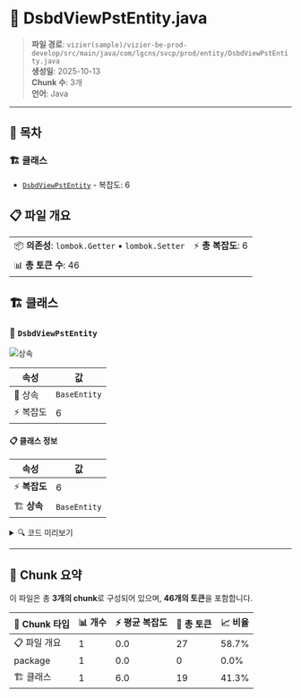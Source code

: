 # 📄 DsbdViewPstEntity.java

> **파일 경로**: `vizier(sample)/vizier-be-prod-develop/src/main/java/com/lgcns/svcp/prod/entity/DsbdViewPstEntity.java`  
> **생성일**: 2025-10-13  
> **Chunk 수**: 3개  
> **언어**: Java
---

## 📑 목차

### 🏗️ 클래스
- [`DsbdViewPstEntity`](#class-dsbdviewpstentity) - 복잡도: 6

## 📋 파일 개요

| | |
|--|--|
| 📦 **의존성**: `lombok.Getter` • `lombok.Setter` | ⚡ **총 복잡도**: 6 |
| 📊 **총 토큰 수**: 46 |  |



## 🏗️ 클래스

### <a id="class-dsbdviewpstentity"></a>🎯 `DsbdViewPstEntity`

![상속](https://img.shields.io/badge/상속-1개-blue)

| 속성 | 값 |
|------|----|
| 🧬 상속 | `BaseEntity` |
| ⚡ 복잡도 | 6 |



#### 📋 클래스 정보

| 속성 | 값 |
|------|----|
| ⚡ **복잡도** | 6 || 📍 **라인 범위** | 8-8 |
| 🏗️ **상속** | `BaseEntity` || 🏷️ **태그** | `class, java` |

<details>
<summary>🔍 코드 미리보기</summary>

```java
public class DsbdViewPstEntity extends BaseEntity {
	
	private String dsbdViewUuid;
	private String userId;
	private Integer posX;
	private Integer posY;
}...
```

**Chunk 정보**
- 🆔 **ID**: `c81b415687e6`
- 📍 **라인**: 8-8
- 📊 **토큰**: 19
- 🏷️ **태그**: `class, java`

</details>

---





## 🧩 Chunk 요약

이 파일은 총 **3개의 chunk**로 구성되어 있으며, **46개의 토큰**을 포함합니다.

| 🧩 Chunk 타입 | 📊 개수 | ⚡ 평균 복잡도 | 📝 총 토큰 | 📈 비율 |
|---------------|--------|-------------|----------|--------|
| 📋 파일 개요 | 1 | 0.0 | 27 | 58.7% |
| package | 1 | 0.0 | 0 | 0.0% |
| 🏗️ 클래스 | 1 | 6.0 | 19 | 41.3% |

